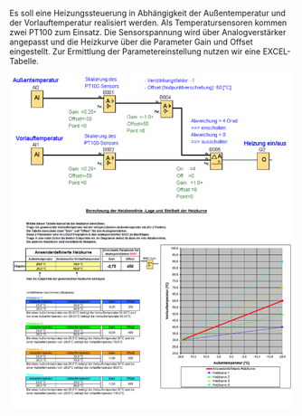 Es soll eine Heizungssteuerung in Abhängigkeit der Außentemperatur und der Vorlauftemperatur realisiert werden. Als Temperatursensoren kommen zwei PT100 zum Einsatz. 
Die Sensorspannung wird über Analogverstärker angepasst und die Heizkurve über die Parameter Gain und Offset eingestellt. Zur Ermittlung der 
Parametereinstellung nutzen wir eine EXCEL-Tabelle. 



  ![Bild](Heizungssteuerung.png)
